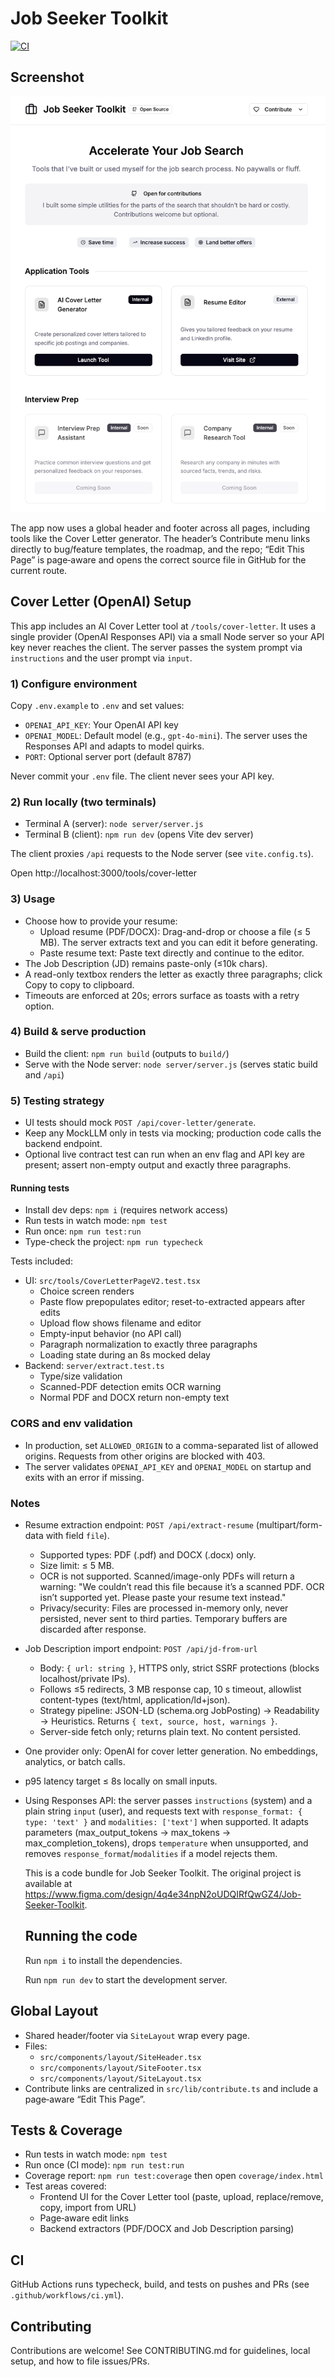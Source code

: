 
# Job Seeker Toolkit

[![CI](https://github.com/benjaminshoemaker/job_seeker_toolkit/actions/workflows/ci.yml/badge.svg)](https://github.com/benjaminshoemaker/job_seeker_toolkit/actions/workflows/ci.yml)

## Screenshot

![App screenshot](docs/screenshot.png)

The app now uses a global header and footer across all pages, including tools like the Cover Letter generator. The header’s Contribute menu links directly to bug/feature templates, the roadmap, and the repo; “Edit This Page” is page‑aware and opens the correct source file in GitHub for the current route.

## Cover Letter (OpenAI) Setup

This app includes an AI Cover Letter tool at `/tools/cover-letter`. It uses a single provider (OpenAI Responses API) via a small Node server so your API key never reaches the client. The server passes the system prompt via `instructions` and the user prompt via `input`.

### 1) Configure environment

Copy `.env.example` to `.env` and set values:

- `OPENAI_API_KEY`: Your OpenAI API key
- `OPENAI_MODEL`: Default model (e.g., `gpt-4o-mini`). The server uses the Responses API and adapts to model quirks.
- `PORT`: Optional server port (default 8787)

Never commit your `.env` file. The client never sees your API key.

### 2) Run locally (two terminals)

- Terminal A (server): `node server/server.js`
- Terminal B (client): `npm run dev` (opens Vite dev server)

The client proxies `/api` requests to the Node server (see `vite.config.ts`).

Open http://localhost:3000/tools/cover-letter

### 3) Usage

- Choose how to provide your resume:
  - Upload resume (PDF/DOCX): Drag-and-drop or choose a file (≤ 5 MB). The server extracts text and you can edit it before generating.
  - Paste resume text: Paste text directly and continue to the editor.
- The Job Description (JD) remains paste-only (≤10k chars).
- A read-only textbox renders the letter as exactly three paragraphs; click Copy to copy to clipboard.
- Timeouts are enforced at 20s; errors surface as toasts with a retry option.

### 4) Build & serve production

- Build the client: `npm run build` (outputs to `build/`)
- Serve with the Node server: `node server/server.js` (serves static build and `/api`)

### 5) Testing strategy

- UI tests should mock `POST /api/cover-letter/generate`.
- Keep any MockLLM only in tests via mocking; production code calls the backend endpoint.
- Optional live contract test can run when an env flag and API key are present; assert non-empty output and exactly three paragraphs.

#### Running tests

- Install dev deps: `npm i` (requires network access)
- Run tests in watch mode: `npm test`
- Run once: `npm run test:run`
- Type-check the project: `npm run typecheck`

Tests included:
- UI: `src/tools/CoverLetterPageV2.test.tsx`
  - Choice screen renders
  - Paste flow prepopulates editor; reset-to-extracted appears after edits
  - Upload flow shows filename and editor
  - Empty-input behavior (no API call)
  - Paragraph normalization to exactly three paragraphs
  - Loading state during an 8s mocked delay
- Backend: `server/extract.test.ts`
  - Type/size validation
  - Scanned-PDF detection emits OCR warning
  - Normal PDF and DOCX return non-empty text

### CORS and env validation

- In production, set `ALLOWED_ORIGIN` to a comma-separated list of allowed origins. Requests from other origins are blocked with 403.
- The server validates `OPENAI_API_KEY` and `OPENAI_MODEL` on startup and exits with an error if missing.

### Notes

- Resume extraction endpoint: `POST /api/extract-resume` (multipart/form-data with field `file`).
  - Supported types: PDF (.pdf) and DOCX (.docx) only.
  - Size limit: ≤ 5 MB.
  - OCR is not supported. Scanned/image-only PDFs will return a warning: "We couldn’t read this file because it’s a scanned PDF. OCR isn’t supported yet. Please paste your resume text instead."
  - Privacy/security: Files are processed in-memory only, never persisted, never sent to third parties. Temporary buffers are discarded after response.
- Job Description import endpoint: `POST /api/jd-from-url`
  - Body: `{ url: string }`, HTTPS only, strict SSRF protections (blocks localhost/private IPs).
  - Follows ≤5 redirects, 3 MB response cap, 10 s timeout, allowlist content-types (text/html, application/ld+json).
  - Strategy pipeline: JSON-LD (schema.org JobPosting) → Readability → Heuristics. Returns `{ text, source, host, warnings }`.
  - Server-side fetch only; returns plain text. No content persisted.
- One provider only: OpenAI for cover letter generation. No embeddings, analytics, or batch calls.
- p95 latency target ≤ 8s locally on small inputs.
- Using Responses API: the server passes `instructions` (system) and a plain string `input` (user), and requests text with `response_format: { type: 'text' }` and `modalities: ['text']` when supported. It adapts parameters (max_output_tokens → max_tokens → max_completion_tokens), drops `temperature` when unsupported, and removes `response_format`/`modalities` if a model rejects them.

  This is a code bundle for Job Seeker Toolkit. The original project is available at https://www.figma.com/design/4q4e34npN2oUDQIRfQwGZ4/Job-Seeker-Toolkit.

  ## Running the code

  Run `npm i` to install the dependencies.

  Run `npm run dev` to start the development server.
  
## Global Layout

- Shared header/footer via `SiteLayout` wrap every page.
- Files:
  - `src/components/layout/SiteHeader.tsx`
  - `src/components/layout/SiteFooter.tsx`
  - `src/components/layout/SiteLayout.tsx`
- Contribute links are centralized in `src/lib/contribute.ts` and include a page‑aware “Edit This Page”.

## Tests & Coverage

- Run tests in watch mode: `npm test`
- Run once (CI mode): `npm run test:run`
- Coverage report: `npm run test:coverage` then open `coverage/index.html`
- Test areas covered:
  - Frontend UI for the Cover Letter tool (paste, upload, replace/remove, copy, import from URL)
  - Page‑aware edit links
  - Backend extractors (PDF/DOCX and Job Description parsing)

## CI

GitHub Actions runs typecheck, build, and tests on pushes and PRs (see `.github/workflows/ci.yml`).

## Contributing

Contributions are welcome! See CONTRIBUTING.md for guidelines, local setup, and how to file issues/PRs.
